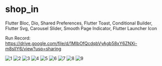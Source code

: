 # shop_in  

Flutter Bloc, Dio, Shared Preferences, Flutter Toast, Conditional Builder, Flutter Svg, Carousel Slider, Smooth Page Indicator, Flutter Launcher Icon 

Run Record: https://drive.google.com/file/d/1MIbOfQcdqbVyAgb58xY6ZNXi-m8slIY6/view?usp=sharing  
 

![1](https://user-images.githubusercontent.com/70852067/125277369-a0ffcd00-e311-11eb-8759-287af9d55ea4.png)
![2](https://user-images.githubusercontent.com/70852067/125277386-a52bea80-e311-11eb-9167-b86e805d80ea.png)
![3](https://user-images.githubusercontent.com/70852067/125277391-a826db00-e311-11eb-9609-eaaedce719c1.png)
![4](https://user-images.githubusercontent.com/70852067/125277400-a9f09e80-e311-11eb-8f2c-261d40ad167a.png)
![5](https://user-images.githubusercontent.com/70852067/125277410-ac52f880-e311-11eb-83b4-9f6dce42fc47.png)
![6](https://user-images.githubusercontent.com/70852067/125277420-b07f1600-e311-11eb-9bd5-f6d36de4ff92.png)
![7](https://user-images.githubusercontent.com/70852067/125277437-b4ab3380-e311-11eb-841c-ddd75cd0363e.png)
![8](https://user-images.githubusercontent.com/70852067/125277446-b70d8d80-e311-11eb-8aa9-5a1f4fa3112b.png)
![9](https://user-images.githubusercontent.com/70852067/125277452-b8d75100-e311-11eb-8f26-c3a97ddf7a81.png)  
